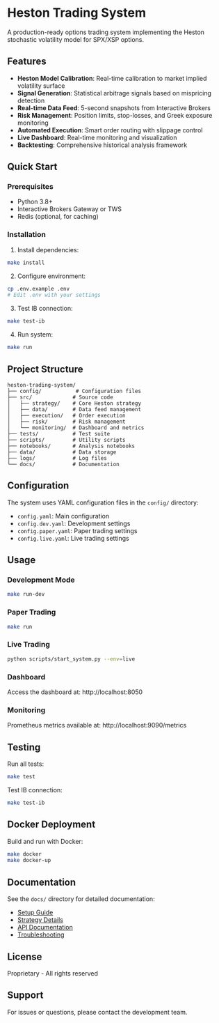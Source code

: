 # Heston Trading System

A production-ready options trading system implementing the Heston stochastic volatility model for SPX/XSP options.

## Features

- **Heston Model Calibration**: Real-time calibration to market implied volatility surface
- **Signal Generation**: Statistical arbitrage signals based on mispricing detection
- **Real-time Data Feed**: 5-second snapshots from Interactive Brokers
- **Risk Management**: Position limits, stop-losses, and Greek exposure monitoring
- **Automated Execution**: Smart order routing with slippage control
- **Live Dashboard**: Real-time monitoring and visualization
- **Backtesting**: Comprehensive historical analysis framework

## Quick Start

### Prerequisites

- Python 3.8+
- Interactive Brokers Gateway or TWS
- Redis (optional, for caching)

### Installation

1. Install dependencies:
```bash
make install
```

2. Configure environment:
```bash
cp .env.example .env
# Edit .env with your settings
```

3. Test IB connection:
```bash
make test-ib
```

4. Run system:
```bash
make run
```

## Project Structure

```
heston-trading-system/
├── config/           # Configuration files
├── src/             # Source code
│   ├── strategy/    # Core Heston strategy
│   ├── data/        # Data feed management
│   ├── execution/   # Order execution
│   ├── risk/        # Risk management
│   └── monitoring/  # Dashboard and metrics
├── tests/           # Test suite
├── scripts/         # Utility scripts
├── notebooks/       # Analysis notebooks
├── data/            # Data storage
├── logs/            # Log files
└── docs/            # Documentation
```

## Configuration

The system uses YAML configuration files in the `config/` directory:

- `config.yaml`: Main configuration
- `config.dev.yaml`: Development settings
- `config.paper.yaml`: Paper trading settings
- `config.live.yaml`: Live trading settings

## Usage

### Development Mode
```bash
make run-dev
```

### Paper Trading
```bash
make run
```

### Live Trading
```bash
python scripts/start_system.py --env=live
```

### Dashboard

Access the dashboard at: http://localhost:8050

### Monitoring

Prometheus metrics available at: http://localhost:9090/metrics

## Testing

Run all tests:
```bash
make test
```

Test IB connection:
```bash
make test-ib
```

## Docker Deployment

Build and run with Docker:
```bash
make docker
make docker-up
```

## Documentation

See the `docs/` directory for detailed documentation:

- [Setup Guide](docs/setup.md)
- [Strategy Details](docs/strategy.md)
- [API Documentation](docs/api.md)
- [Troubleshooting](docs/troubleshooting.md)

## License

Proprietary - All rights reserved

## Support

For issues or questions, please contact the development team.
